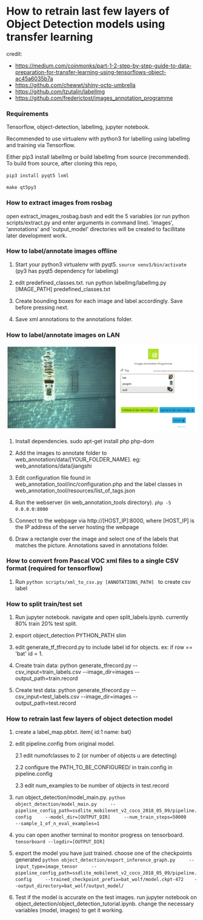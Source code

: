 <h1>How to retrain last few layers of Object Detection models using transfer learning</h1>

credit: 
- https://medium.com/coinmonks/part-1-2-step-by-step-guide-to-data-preparation-for-transfer-learning-using-tensorflows-object-ac45a6035b7a
- https://github.com/chewwt/shiny-octo-umbrella
- https://github.com/tzutalin/labelImg
- https://github.com/frederictost/images_annotation_programme

<h3>Requirements</h3>
Tensorflow, object-detection, labelImg, jupyter notebook.

Recommended to use virtualenv with python3 for labelling using labelImg and training via Tensorflow.

Either pip3 install labelImg or build labelImg from source (recommended). To build from source, after cloning this repo,

`pip3 install pyqt5 lxml`

`make qt5py3`

<h3>How to extract images from rosbag</h3>
open extract_images_rosbag.bash and edit the 5 variables (or run python scripts/extract.py and enter arguments in command line). 'images', 'annotations'
and 'output_model' directories will be created to facillitate later development work.

<h3>How to label/annotate images offline</h3>

1. Start your python3 virtualenv with pyqt5. `source venv3/bin/activate` (py3 has pyqt5 dependency for labelimg)

2. edit predefined_classes.txt. run python labelImg/labelImg.py [IMAGE_PATH] predefined_classes.txt

3. Create bounding boxes for each image and label accordingly. Save before pressing next.

4. Save xml annotations to the annotations folder.

<h3>How to label/annotate images on LAN</h3>

![alt text](https://raw.githubusercontent.com/HashirZahir/transfer-learning/master/web_annotation_tool_demo.png)

1. Install dependencies. sudo apt-get install php php-dom

2. Add the images to annotate folder to web_annotation/data/[YOUR_FOLDER_NAME]. eg: web_annotations/data/jiangshi

3. Edit configuration file found in web_annotation_tool/inc/configuration.php and the label classes in web_annotation_tool/resources/list_of_tags.json

4. Run the webserver (in web_annotation_tools directory). `php -S 0.0.0.0:8000`

5. Connect to the webpage via http://[HOST_IP]:8000, where [HOST_IP] is the IP address of the server hosting the webpage

6. Draw a rectangle over the image and select one of the labels that matches the picture. Annotations saved in annotations folder. 

<h3>How to convert from Pascal VOC xml files to a single CSV format (required for tensorflow)</h3>

1. Run `python scripts/xml_to_csv.py [ANNOTATIONS_PATH] ` to create csv label

<h3>How to split train/test set</h3>

1. Run jupyter notebook. navigate and open split_labels.ipynb. currently 80% train 20% test split.

2. export object_detection PYTHON_PATH slim

3. edit generate_tf_tfrecord.py to include label id for objects. ex: if row == 'bat' id = 1.

4. Create train data:
  python generate_tfrecord.py --csv_input=train_labels.csv  --image_dir=images --output_path=train.record

5. Create test data:
  python generate_tfrecord.py --csv_input=test_labels.csv --image_dir=images --output_path=test.record

<h3> How to retrain last few layers of object detection model </h3>

1. create a label_map.pbtxt. item{
				    id:1
				    name: bat}

2. edit pipeline.config from original model. 

    2.1 edit numofclasses to 2 (or number of objects u are detecting)
    
    2.2 configure the PATH_TO_BE_CONFIGURED/ in train.config in pipeline.config
    
    2.3 edit num_examples to be number of objects in test.record

3. run object_detection/model_main.py. `python object_detection/model_main.py     --pipeline_config_path=ssdlite_mobilenet_v2_coco_2018_05_09/pipeline.config     --model_dir=[OUTPUT_DIR]     --num_train_steps=50000     --sample_1_of_n_eval_examples=1`

4. you can open another terminal to monitor progress on tensorboard. `tensorboard --logdir=[OUTPUT_DIR]`

5. export the model you have just trained. choose one of the checkpoints generated
    `python object_detection/export_inference_graph.py     --input_type=image_tensor     --pipeline_config_path=ssdlite_mobilenet_v2_coco_2018_05_09/pipeline.config     --trained_checkpoint_prefix=bat_wolf/model.ckpt-472    --output_directory=bat_wolf/output_model/`

6. Test if the model is accurate on the test images. run jupyter notebook on object_detection/object_detection_tutorial.ipynb. change the necessary variables (model, images) to get it working.




